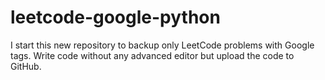 # leetcode-google-python
I start this new repository to backup only LeetCode problems with Google tags. Write code without any advanced editor but upload the code to GitHub.
